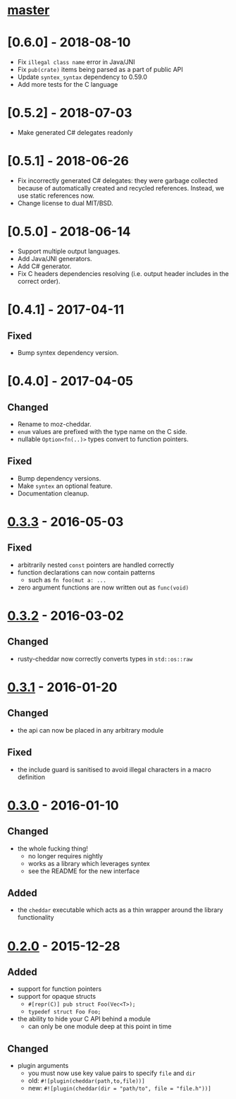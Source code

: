 # [master]

# [0.6.0] - 2018-08-10

- Fix `illegal class name` error in Java/JNI
- Fix `pub(crate)` items being parsed as a part of public API
- Update `syntex_syntax` dependency to 0.59.0
- Add more tests for the C language

# [0.5.2] - 2018-07-03

- Make generated C# delegates readonly

# [0.5.1] - 2018-06-26

- Fix incorrectly generated C# delegates: they were garbage collected because of automatically
  created and recycled references. Instead, we use static references now.
- Change license to dual MIT/BSD.

# [0.5.0] - 2018-06-14

- Support multiple output languages.
- Add Java/JNI generators.
- Add C# generator.
- Fix C headers dependencies resolving (i.e. output header includes in the correct order).

# [0.4.1] - 2017-04-11

## Fixed

- Bump syntex dependency version.

# [0.4.0] - 2017-04-05

## Changed

- Rename to moz-cheddar.
- `enum` values are prefixed with the type name on the C side.
- nullable `Option<fn(..)>` types convert to function pointers.

## Fixed

- Bump dependency versions.
- Make `syntex` an optional feature.
- Documentation cleanup.

# [0.3.3] - 2016-05-03

## Fixed

- arbitrarily nested `const` pointers are handled correctly
- function declarations can now contain patterns
    - such as `fn foo(mut a: ...`
- zero argument functions are now written out as `func(void)`

# [0.3.2] - 2016-03-02

## Changed

- rusty-cheddar now correctly converts types in `std::os::raw`

# [0.3.1] - 2016-01-20

## Changed

- the api can now be placed in any arbitrary module

## Fixed

- the include guard is sanitised to avoid illegal characters in a macro definition


# [0.3.0] - 2016-01-10

## Changed

- the whole fucking thing!
    - no longer requires nightly
    - works as a library which leverages syntex
    - see the README for the new interface

## Added

- the `cheddar` executable which acts as a thin wrapper around the library functionality


# [0.2.0] - 2015-12-28

## Added

- support for function pointers
- support for opaque structs
    - `#[repr(C)] pub struct Foo(Vec<T>);`
    - `typedef struct Foo Foo;`
- the ability to hide your C API behind a module
    - can only be one module deep at this point in time

## Changed

- plugin arguments
    - you must now use key value pairs to specify `file` and `dir`
    - old: `#![plugin(cheddar(path,to,file))]`
    - new: `#![plugin(cheddar(dir = "path/to", file = "file.h"))]`

[master]: https://github.com/Sean1708/rusty-cheddar/compare/v0.3.3...HEAD
[0.3.3]: https://github.com/Sean1708/rusty-cheddar/compare/v0.3.2...v0.3.3
[0.3.2]: https://github.com/Sean1708/rusty-cheddar/compare/v0.3.1...v0.3.2
[0.3.1]: https://github.com/Sean1708/rusty-cheddar/compare/v0.3.0...v0.3.1
[0.3.0]: https://github.com/Sean1708/rusty-cheddar/compare/v0.2.0...v0.3.0
[0.2.0]: https://github.com/Sean1708/rusty-cheddar/compare/v0.1.0...v0.2.0
